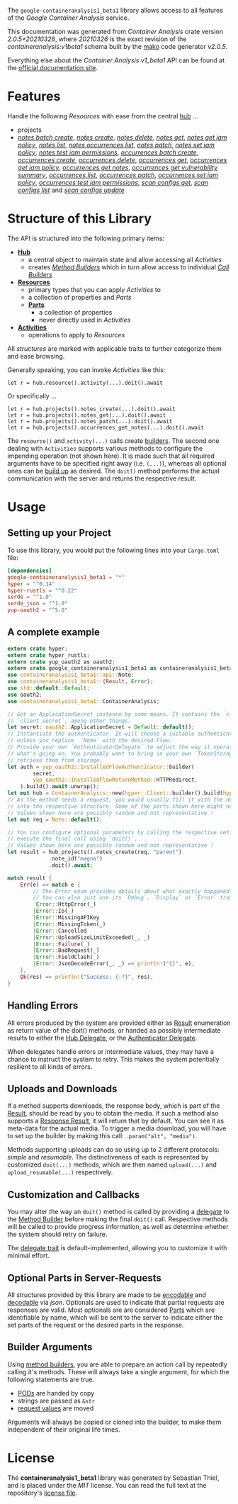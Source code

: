 <!---
DO NOT EDIT !
This file was generated automatically from 'src/mako/api/README.md.mako'
DO NOT EDIT !
-->
The `google-containeranalysis1_beta1` library allows access to all features of the *Google Container Analysis* service.

This documentation was generated from *Container Analysis* crate version *2.0.5+20210326*, where *20210326* is the exact revision of the *containeranalysis:v1beta1* schema built by the [mako](http://www.makotemplates.org/) code generator *v2.0.5*.

Everything else about the *Container Analysis* *v1_beta1* API can be found at the
[official documentation site](https://cloud.google.com/container-analysis/api/reference/rest/).
# Features

Handle the following *Resources* with ease from the central [hub](https://docs.rs/google-containeranalysis1_beta1/2.0.5+20210326/google_containeranalysis1_beta1/ContainerAnalysis) ... 

* projects
 * [*notes batch create*](https://docs.rs/google-containeranalysis1_beta1/2.0.5+20210326/google_containeranalysis1_beta1/api::ProjectNoteBatchCreateCall), [*notes create*](https://docs.rs/google-containeranalysis1_beta1/2.0.5+20210326/google_containeranalysis1_beta1/api::ProjectNoteCreateCall), [*notes delete*](https://docs.rs/google-containeranalysis1_beta1/2.0.5+20210326/google_containeranalysis1_beta1/api::ProjectNoteDeleteCall), [*notes get*](https://docs.rs/google-containeranalysis1_beta1/2.0.5+20210326/google_containeranalysis1_beta1/api::ProjectNoteGetCall), [*notes get iam policy*](https://docs.rs/google-containeranalysis1_beta1/2.0.5+20210326/google_containeranalysis1_beta1/api::ProjectNoteGetIamPolicyCall), [*notes list*](https://docs.rs/google-containeranalysis1_beta1/2.0.5+20210326/google_containeranalysis1_beta1/api::ProjectNoteListCall), [*notes occurrences list*](https://docs.rs/google-containeranalysis1_beta1/2.0.5+20210326/google_containeranalysis1_beta1/api::ProjectNoteOccurrenceListCall), [*notes patch*](https://docs.rs/google-containeranalysis1_beta1/2.0.5+20210326/google_containeranalysis1_beta1/api::ProjectNotePatchCall), [*notes set iam policy*](https://docs.rs/google-containeranalysis1_beta1/2.0.5+20210326/google_containeranalysis1_beta1/api::ProjectNoteSetIamPolicyCall), [*notes test iam permissions*](https://docs.rs/google-containeranalysis1_beta1/2.0.5+20210326/google_containeranalysis1_beta1/api::ProjectNoteTestIamPermissionCall), [*occurrences batch create*](https://docs.rs/google-containeranalysis1_beta1/2.0.5+20210326/google_containeranalysis1_beta1/api::ProjectOccurrenceBatchCreateCall), [*occurrences create*](https://docs.rs/google-containeranalysis1_beta1/2.0.5+20210326/google_containeranalysis1_beta1/api::ProjectOccurrenceCreateCall), [*occurrences delete*](https://docs.rs/google-containeranalysis1_beta1/2.0.5+20210326/google_containeranalysis1_beta1/api::ProjectOccurrenceDeleteCall), [*occurrences get*](https://docs.rs/google-containeranalysis1_beta1/2.0.5+20210326/google_containeranalysis1_beta1/api::ProjectOccurrenceGetCall), [*occurrences get iam policy*](https://docs.rs/google-containeranalysis1_beta1/2.0.5+20210326/google_containeranalysis1_beta1/api::ProjectOccurrenceGetIamPolicyCall), [*occurrences get notes*](https://docs.rs/google-containeranalysis1_beta1/2.0.5+20210326/google_containeranalysis1_beta1/api::ProjectOccurrenceGetNoteCall), [*occurrences get vulnerability summary*](https://docs.rs/google-containeranalysis1_beta1/2.0.5+20210326/google_containeranalysis1_beta1/api::ProjectOccurrenceGetVulnerabilitySummaryCall), [*occurrences list*](https://docs.rs/google-containeranalysis1_beta1/2.0.5+20210326/google_containeranalysis1_beta1/api::ProjectOccurrenceListCall), [*occurrences patch*](https://docs.rs/google-containeranalysis1_beta1/2.0.5+20210326/google_containeranalysis1_beta1/api::ProjectOccurrencePatchCall), [*occurrences set iam policy*](https://docs.rs/google-containeranalysis1_beta1/2.0.5+20210326/google_containeranalysis1_beta1/api::ProjectOccurrenceSetIamPolicyCall), [*occurrences test iam permissions*](https://docs.rs/google-containeranalysis1_beta1/2.0.5+20210326/google_containeranalysis1_beta1/api::ProjectOccurrenceTestIamPermissionCall), [*scan configs get*](https://docs.rs/google-containeranalysis1_beta1/2.0.5+20210326/google_containeranalysis1_beta1/api::ProjectScanConfigGetCall), [*scan configs list*](https://docs.rs/google-containeranalysis1_beta1/2.0.5+20210326/google_containeranalysis1_beta1/api::ProjectScanConfigListCall) and [*scan configs update*](https://docs.rs/google-containeranalysis1_beta1/2.0.5+20210326/google_containeranalysis1_beta1/api::ProjectScanConfigUpdateCall)




# Structure of this Library

The API is structured into the following primary items:

* **[Hub](https://docs.rs/google-containeranalysis1_beta1/2.0.5+20210326/google_containeranalysis1_beta1/ContainerAnalysis)**
    * a central object to maintain state and allow accessing all *Activities*
    * creates [*Method Builders*](https://docs.rs/google-containeranalysis1_beta1/2.0.5+20210326/google_containeranalysis1_beta1/client::MethodsBuilder) which in turn
      allow access to individual [*Call Builders*](https://docs.rs/google-containeranalysis1_beta1/2.0.5+20210326/google_containeranalysis1_beta1/client::CallBuilder)
* **[Resources](https://docs.rs/google-containeranalysis1_beta1/2.0.5+20210326/google_containeranalysis1_beta1/client::Resource)**
    * primary types that you can apply *Activities* to
    * a collection of properties and *Parts*
    * **[Parts](https://docs.rs/google-containeranalysis1_beta1/2.0.5+20210326/google_containeranalysis1_beta1/client::Part)**
        * a collection of properties
        * never directly used in *Activities*
* **[Activities](https://docs.rs/google-containeranalysis1_beta1/2.0.5+20210326/google_containeranalysis1_beta1/client::CallBuilder)**
    * operations to apply to *Resources*

All *structures* are marked with applicable traits to further categorize them and ease browsing.

Generally speaking, you can invoke *Activities* like this:

```Rust,ignore
let r = hub.resource().activity(...).doit().await
```

Or specifically ...

```ignore
let r = hub.projects().notes_create(...).doit().await
let r = hub.projects().notes_get(...).doit().await
let r = hub.projects().notes_patch(...).doit().await
let r = hub.projects().occurrences_get_notes(...).doit().await
```

The `resource()` and `activity(...)` calls create [builders][builder-pattern]. The second one dealing with `Activities` 
supports various methods to configure the impending operation (not shown here). It is made such that all required arguments have to be 
specified right away (i.e. `(...)`), whereas all optional ones can be [build up][builder-pattern] as desired.
The `doit()` method performs the actual communication with the server and returns the respective result.

# Usage

## Setting up your Project

To use this library, you would put the following lines into your `Cargo.toml` file:

```toml
[dependencies]
google-containeranalysis1_beta1 = "*"
hyper = "^0.14"
hyper-rustls = "^0.22"
serde = "^1.0"
serde_json = "^1.0"
yup-oauth2 = "^5.0"
```

## A complete example

```Rust
extern crate hyper;
extern crate hyper_rustls;
extern crate yup_oauth2 as oauth2;
extern crate google_containeranalysis1_beta1 as containeranalysis1_beta1;
use containeranalysis1_beta1::api::Note;
use containeranalysis1_beta1::{Result, Error};
use std::default::Default;
use oauth2;
use containeranalysis1_beta1::ContainerAnalysis;

// Get an ApplicationSecret instance by some means. It contains the `client_id` and 
// `client_secret`, among other things.
let secret: oauth2::ApplicationSecret = Default::default();
// Instantiate the authenticator. It will choose a suitable authentication flow for you, 
// unless you replace  `None` with the desired Flow.
// Provide your own `AuthenticatorDelegate` to adjust the way it operates and get feedback about 
// what's going on. You probably want to bring in your own `TokenStorage` to persist tokens and
// retrieve them from storage.
let auth = yup_oauth2::InstalledFlowAuthenticator::builder(
        secret,
        yup_oauth2::InstalledFlowReturnMethod::HTTPRedirect,
    ).build().await.unwrap();
let mut hub = ContainerAnalysis::new(hyper::Client::builder().build(hyper_rustls::HttpsConnector::with_native_roots()), auth);
// As the method needs a request, you would usually fill it with the desired information
// into the respective structure. Some of the parts shown here might not be applicable !
// Values shown here are possibly random and not representative !
let mut req = Note::default();

// You can configure optional parameters by calling the respective setters at will, and
// execute the final call using `doit()`.
// Values shown here are possibly random and not representative !
let result = hub.projects().notes_create(req, "parent")
             .note_id("magna")
             .doit().await;

match result {
    Err(e) => match e {
        // The Error enum provides details about what exactly happened.
        // You can also just use its `Debug`, `Display` or `Error` traits
         Error::HttpError(_)
        |Error::Io(_)
        |Error::MissingAPIKey
        |Error::MissingToken(_)
        |Error::Cancelled
        |Error::UploadSizeLimitExceeded(_, _)
        |Error::Failure(_)
        |Error::BadRequest(_)
        |Error::FieldClash(_)
        |Error::JsonDecodeError(_, _) => println!("{}", e),
    },
    Ok(res) => println!("Success: {:?}", res),
}

```
## Handling Errors

All errors produced by the system are provided either as [Result](https://docs.rs/google-containeranalysis1_beta1/2.0.5+20210326/google_containeranalysis1_beta1/client::Result) enumeration as return value of
the doit() methods, or handed as possibly intermediate results to either the 
[Hub Delegate](https://docs.rs/google-containeranalysis1_beta1/2.0.5+20210326/google_containeranalysis1_beta1/client::Delegate), or the [Authenticator Delegate](https://docs.rs/yup-oauth2/*/yup_oauth2/trait.AuthenticatorDelegate.html).

When delegates handle errors or intermediate values, they may have a chance to instruct the system to retry. This 
makes the system potentially resilient to all kinds of errors.

## Uploads and Downloads
If a method supports downloads, the response body, which is part of the [Result](https://docs.rs/google-containeranalysis1_beta1/2.0.5+20210326/google_containeranalysis1_beta1/client::Result), should be
read by you to obtain the media.
If such a method also supports a [Response Result](https://docs.rs/google-containeranalysis1_beta1/2.0.5+20210326/google_containeranalysis1_beta1/client::ResponseResult), it will return that by default.
You can see it as meta-data for the actual media. To trigger a media download, you will have to set up the builder by making
this call: `.param("alt", "media")`.

Methods supporting uploads can do so using up to 2 different protocols: 
*simple* and *resumable*. The distinctiveness of each is represented by customized 
`doit(...)` methods, which are then named `upload(...)` and `upload_resumable(...)` respectively.

## Customization and Callbacks

You may alter the way an `doit()` method is called by providing a [delegate](https://docs.rs/google-containeranalysis1_beta1/2.0.5+20210326/google_containeranalysis1_beta1/client::Delegate) to the 
[Method Builder](https://docs.rs/google-containeranalysis1_beta1/2.0.5+20210326/google_containeranalysis1_beta1/client::CallBuilder) before making the final `doit()` call. 
Respective methods will be called to provide progress information, as well as determine whether the system should 
retry on failure.

The [delegate trait](https://docs.rs/google-containeranalysis1_beta1/2.0.5+20210326/google_containeranalysis1_beta1/client::Delegate) is default-implemented, allowing you to customize it with minimal effort.

## Optional Parts in Server-Requests

All structures provided by this library are made to be [encodable](https://docs.rs/google-containeranalysis1_beta1/2.0.5+20210326/google_containeranalysis1_beta1/client::RequestValue) and 
[decodable](https://docs.rs/google-containeranalysis1_beta1/2.0.5+20210326/google_containeranalysis1_beta1/client::ResponseResult) via *json*. Optionals are used to indicate that partial requests are responses 
are valid.
Most optionals are are considered [Parts](https://docs.rs/google-containeranalysis1_beta1/2.0.5+20210326/google_containeranalysis1_beta1/client::Part) which are identifiable by name, which will be sent to 
the server to indicate either the set parts of the request or the desired parts in the response.

## Builder Arguments

Using [method builders](https://docs.rs/google-containeranalysis1_beta1/2.0.5+20210326/google_containeranalysis1_beta1/client::CallBuilder), you are able to prepare an action call by repeatedly calling it's methods.
These will always take a single argument, for which the following statements are true.

* [PODs][wiki-pod] are handed by copy
* strings are passed as `&str`
* [request values](https://docs.rs/google-containeranalysis1_beta1/2.0.5+20210326/google_containeranalysis1_beta1/client::RequestValue) are moved

Arguments will always be copied or cloned into the builder, to make them independent of their original life times.

[wiki-pod]: http://en.wikipedia.org/wiki/Plain_old_data_structure
[builder-pattern]: http://en.wikipedia.org/wiki/Builder_pattern
[google-go-api]: https://github.com/google/google-api-go-client

# License
The **containeranalysis1_beta1** library was generated by Sebastian Thiel, and is placed 
under the *MIT* license.
You can read the full text at the repository's [license file][repo-license].

[repo-license]: https://github.com/Byron/google-apis-rsblob/main/LICENSE.md
